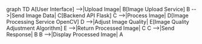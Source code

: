 graph TD
    A[User  Interface] -->|Upload Image| B[Image Upload Service]
    B -->|Send Image Data| C[Backend API Flask]
    C -->|Process Image| D[Image Processing Service OpenCV]
    D -->|Adjust Image Quality| E[Image Quality Adjustment Algorithm]
    E -->|Return Processed Image| C
    C -->|Send Response| B
    B -->|Display Processed Image| A